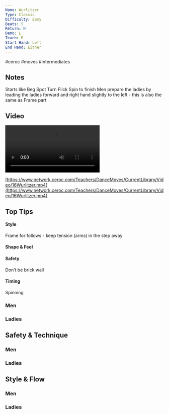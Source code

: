 ```yaml
---
Name: Wurlitzer
Type: Classic
Difficulty: Easy
Beats: 5
Return: N
Demo: L
Teach: R
Start Hand: Left
End Hand: Either
---
```


#ceroc #moves #intermediates
## Notes
Starts like Beg Spot Turn
Flick Spin to finish
Men prepare the ladies by leading the ladies forward and right hand slightly to the left - this is also the same as Frame part

## Video
<video controls>
    <source src="https://www.network.ceroc.com/Teachers/DanceMoves/CurrentLibrary/Video/16Wurlitzer.mp4" type="video/mp4">
    
</video>

[https://www.network.ceroc.com/Teachers/DanceMoves/CurrentLibrary/Video/16Wurlitzer.mp4](https://www.network.ceroc.com/Teachers/DanceMoves/CurrentLibrary/Video/16Wurlitzer.mp4)


## Top Tips

#### Style
Frame for follows - keep tension (arms) in the step away

#### Shape & Feel


#### Safety
Don’t be  brick wall

#### Timing
Spinning

### Men

### Ladies

## Safety & Technique
### Men

### Ladies

## Style & Flow


### Men

### Ladies


